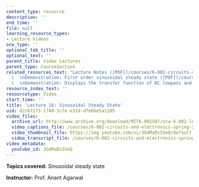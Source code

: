 ```yaml
---
content_type: resource
description: ''
end_time: ''
file: null
learning_resource_types:
- Lecture Videos
ocw_type: ''
optional_tab_title: ''
optional_text: ''
parent_title: Video Lectures
parent_type: CourseSection
related_resources_text: "Lecture Notes ([PDF](/courses/6-002-circuits-and-electronics-spring-2007/resources/6002_l16))\
  \  \nDemonstration: First order sinusoidal steady state ([PDF](/courses/6-002-circuits-and-electronics-spring-2007/resources/demo_13))\
  \  \nDemonstration: Displays the transfer function of RC lowpass and highpass ([PDF](/courses/6-002-circuits-and-electronics-spring-2007/resources/demo_20))"
resource_index_text: ''
resourcetype: Video
start_time: ''
title: 'Lecture 16: Sinusoidal Steady State'
uid: d2c67275-1740-1c7e-e31d-d7e6be5a1185
video_files:
  archive_url: http://www.archive.org/download/MIT6.002S07/ocw-6.002-lec-mit-10250-04nov2003-220k.mp4
  video_captions_file: /courses/6-002-circuits-and-electronics-spring-2007/68483786508058c2b382225ba96a7ce9_3GdMaDzIUeQ.vtt
  video_thumbnail_file: https://img.youtube.com/vi/3GdMaDzIUeQ/default.jpg
  video_transcript_file: /courses/6-002-circuits-and-electronics-spring-2007/8fe5cd1153e4c0df17034b7e1d9a12e7_3GdMaDzIUeQ.pdf
video_metadata:
  youtube_id: 3GdMaDzIUeQ
---
```


**Topics covered:** Sinusoidal steady state

**Instructor:** Prof. Anant Agarwal



